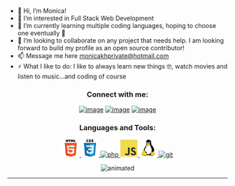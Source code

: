 - 👋 Hi, I’m Monica! 
- 👀 I’m interested in Full Stack Web Development
- 🌱 I’m currently learning multiple coding languages, hoping to choose one eventually 🥴
- 💞️ I’m looking to collaborate on any project that needs help. I am looking forward to build my profile as an open source contributor! 
- 📫 Message me here monicakhprivate@hotmail.com
- ⚡ What I like to do: I like to always learn new things 🤓, watch movies and listen to music...and coding of course

<h3 align="center">Connect with me:</h3>
<div align="center">

[![image](https://img.shields.io/badge/LinkedIn-0077B5?style=for-the-badge&logo=linkedin&logoColor=white)](https://www.linkedin.com/in/monicakhprivate/)
[![image](https://img.shields.io/badge/Instagram-E4405F?style=for-the-badge&logo=instagram&logoColor=white)](https://www.instagram.com/monica._.kh/)
[![image](https://img.shields.io/badge/Gmail-D14836?style=for-the-badge&logo=gmail&logoColor=white)](mailto:monicakhprivate00@gmail.com)
  
</div>

<h3 align="center">Languages and Tools:</h3>

<p align="center"> 
  <a href="https://www.w3.org/html/" target="_blank"> 
    <img src="https://raw.githubusercontent.com/devicons/devicon/master/icons/html5/html5-original-wordmark.svg" alt="html5" width="40" height="40"/> 
  </a>
  <a href="https://www.w3schools.com/css/" target="_blank"> 
    <img src="https://raw.githubusercontent.com/devicons/devicon/master/icons/css3/css3-original-wordmark.svg" alt="css3" width="40" height="40"/> 
  </a> 
  <a href="https://www.php.net/" target="_blank"> 
    <img src="https://cdn.freebiesupply.com/logos/large/2x/php-1-logo-svg-vector.svg" alt="php" width="40" height="30"/> 
  </a>  
  <a href="https://developer.mozilla.org/en-US/docs/Web/JavaScript" target="_blank"> 
    <img src="https://raw.githubusercontent.com/devicons/devicon/master/icons/javascript/javascript-original.svg" alt="javascript" width="40" height="40"/> 
  </a> 
  <a href="https://www.linux.org/" target="_blank"> 
    <img src="https://raw.githubusercontent.com/devicons/devicon/master/icons/linux/linux-original.svg" alt="linux" width="40" height="40"/> 
  </a> 
  <a href="https://git-scm.com/" target="_blank"> 
    <img src="https://www.vectorlogo.zone/logos/git-scm/git-scm-icon.svg" alt="git" width="40" height="40"/> 
  </a>
</p>

<p align="center">
  <img src="https://media.giphy.com/media/RbDKaczqWovIugyJmW/giphy.gif" alt="animated" />
</p>



------
